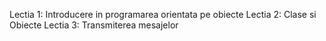 Lectia 1: Introducere in programarea orientata pe obiecte
Lectia 2: Clase si Obiecte
Lectia 3: Transmiterea mesajelor